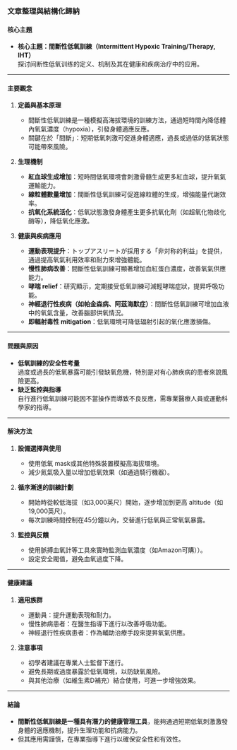 ### 文章整理與結構化歸納

#### 核心主題  
- **核心主題：間斷性低氧訓練（Intermittent Hypoxic Training/Therapy, IHT）**  
  探讨间断性低氧训练的定义、机制及其在健康和疾病治疗中的应用。

---

#### 主要觀念  
1. **定義與基本原理**  
   - 間斷性低氧訓練是一種模擬高海拔環境的訓練方法，通過短時間內降低體內氧氣濃度（hypoxia），引發身體適應反應。  
   - 關鍵在於「間斷」：短期低氧刺激可促進身體適應，過長或過低的低氧狀態可能帶來風險。

2. **生理機制**  
   - **紅血球生成增加**：短時間低氧環境會刺激骨髓生成更多紅血球，提升氧氣運輸能力。  
   - **線粒體數量增加**：間斷性低氧訓練可促進線粒體的生成，增強能量代謝效率。  
   - **抗氧化系統活化**：低氧狀態激發身體產生更多抗氧化劑（如超氧化物歧化酶等），降低氧化應激。  

3. **健康與疾病應用**  
   - **運動表現提升**：トップアスリートが採用する「非対称的利益」を提供，通過提高氧氣利用效率和耐力來增強體能。  
   - **慢性肺病改善**：間斷性低氧訓練可顯著增加血紅蛋白濃度，改善氧氣供應能力。  
   - **哮喘 relief**：研究顯示，定期接受低氧訓練可減輕哮喘症狀，提昇呼吸功能。  
   - **神經退行性疾病（如帕金森病、阿茲海默症）**：間斷性低氧訓練可增加血液中的氧氣含量，改善腦部供氧情況。  
   - **即輻射毒性 mitigation**：低氧環境可降低辐射引起的氧化應激損傷。  

---

#### 問題與原因  
- **低氧訓練的安全性考量**  
  過度或過長的低氧暴露可能引發缺氧危機，特別是对有心肺疾病的患者來說風險更高。  
- **缺乏監控與指導**  
  自行進行低氧訓練可能因不當操作而導致不良反應，需專業醫療人員或運動科學家的指導。

---

#### 解決方法  
1. **設備選擇與使用**  
   - 使用低氧	mask或其他特殊裝置模擬高海拔環境。  
   - 減少氮氣吸入量以增加低氧效果（如通過騎行機器）。  

2. **循序漸進的訓練計劃**  
   - 開始時從較低海拔（如3,000英尺）開始，逐步增加到更高 altitude（如19,000英尺）。  
   - 每次訓練時間控制在45分鐘以內，交替進行低氧與正常氧氣暴露。  

3. **監控與反饋**  
   - 使用脈搏血氧計等工具來實時監測血氧濃度（如Amazon可購））。  
   - 設定安全閥值，避免血氧過度下降。  

---

#### 健康建議  
1. **適用族群**  
   - 運動員：提升運動表現和耐力。  
   - 慢性肺病患者：在醫生指導下進行以改善呼吸功能。  
   - 神經退行性疾病患者：作為輔助治療手段來提昇氧氣供應。  

2. **注意事項**  
   - 初學者建議在專業人士監督下進行。  
   - 避免長期或過度暴露於低氧環境，以防缺氧風險。  
   - 與其他治療（如維生素D補充）結合使用，可進一步增強效果。

---

#### 結論  
- **間斷性低氧訓練是一種具有潛力的健康管理工具**，能夠通過短期低氧刺激激發身體的適應機制，提升生理功能和抗病能力。  
- 但其應用需謹慎，在專業指導下進行以確保安全性和有效性。